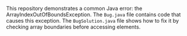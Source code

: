 This repository demonstrates a common Java error: the ArrayIndexOutOfBoundsException.  The `Bug.java` file contains code that causes this exception. The `BugSolution.java` file shows how to fix it by checking array boundaries before accessing elements.